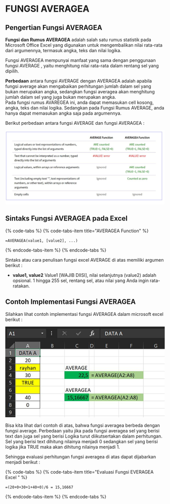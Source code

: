 # FUNGSI AVERAGEA

## Pengertian Fungsi AVERAGEA

**Fungsi dan Rumus AVERAGEA** adalah salah satu rumus statistik pada Microsoft Office Excel yang digunakan untuk mengembalikan nilai rata-rata dari argumennya, termasuk angka, teks dan nilai logika.

Fungsi AVERAGEA mempunyai manfaat yang sama dengan penggunaan fungsi AVERAGE , yaitu menghitung nilai rata-rata dalam rentang sel yang dipilih.

**Perbedaan** antara fungsi AVERAGE dengan AVERAGEA adalah apabila fungsi average akan mengabaikan perhitungan jumlah dalam sel yang bukan merupakan angka, sedangkan fungsi averagea akan menghitung jumlah dalam sel yang juga bukan merupakan angka.  
Pada fungsi rumus AVAREGEA ini, anda dapat memasukan cell kosong, angka, teks dan nilai logika. Sedangkan pada Fungsi Rumus AVERAGE, anda hanya dapat memasukan angka saja pada argumennya.

Berikut perbedaan antara fungsi AVERAGE dan fungsi AVERAGEA :

![perbedaan antara fungsi AVERAGE dan fungsi AVERAGEA](../../../.gitbook/assets/avgajpg.JPG)

## Sintaks Fungsi AVERAGEA pada Excel

{% code-tabs %}
{% code-tabs-item title="AVERAGEA Function" %}
```text
=AVERAGEA(value1, [value2], ...)
```
{% endcode-tabs-item %}
{% endcode-tabs %}

Sintaks atau cara penulisan fungsi excel AVERAGE di atas memiliki argumen berikut :

* **value1, value2** Value1 \[WAJIB DIISI\], nilai selanjutnya \(value2\) adalah opsional. 1 hingga 255 sel, rentang sel, atau nilai yang Anda ingin rata-ratakan.

## Contoh Implementasi Fungsi AVERAGEA

Silahkan lihat contoh implementasi fungsi AVERAGEA dalam microsoft excel berikut :

![ implementasi fungsi AVERAGEA](../../../.gitbook/assets/avga1.JPG)

Bisa kita lihat dari contoh di atas, bahwa fungsi averagea berbeda dengan fungsi average. Perbedaan yaitu jika pada fungsi averagea sel yang berisi text dan juga sel yang berisi Logika turut diikutsertakan dalam perhitungan. Sel yang berisi text dihitung nilainya menjadi 0 sedangkan sel yang berisi logika jika TRUE maka akan dihitung nilainya menjadi 1.

Sehingga evaluasi perhitungan fungsi averagea di atas dapat dijabarkan menjadi berikut :

{% code-tabs %}
{% code-tabs-item title="Evaluasi Fungsi EVERAGEA Excel " %}
```text
=(20+0+30+1+40+0)/6 = 15,16667
```
{% endcode-tabs-item %}
{% endcode-tabs %}

